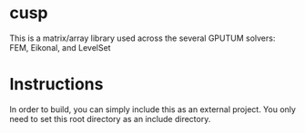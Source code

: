 # cusp
This is a matrix/array library used across the several GPUTUM solvers: FEM, Eikonal, and LevelSet

Instructions
============

In order to build, you can simply include this as an external project. You only need to set this root directory as an include directory.
